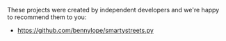 These projects were created by independent developers and we're happy to recommend them to you:

- https://github.com/bennylope/smartystreets.py

